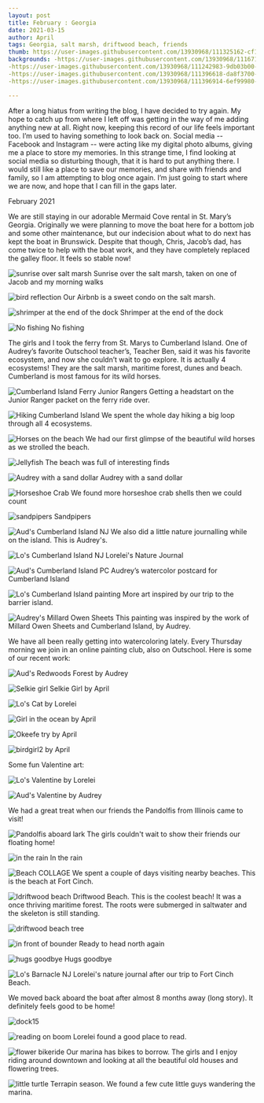 ```yaml
---
layout: post
title: February : Georgia
date: 2021-03-15
author: April
tags: Georgia, salt marsh, driftwood beach, friends 
thumb: https://user-images.githubusercontent.com/13930968/111325162-cf122080-8641-11eb-9ed2-7e394fe24bf1.jpg
backgrounds: -https://user-images.githubusercontent.com/13930968/111671349-3f11d980-87ef-11eb-9ff2-eec0cea1a300.jpg
-https://user-images.githubusercontent.com/13930968/111242983-9db03b00-85d6-11eb-8e98-0d731ea88b76.jpg
-https://user-images.githubusercontent.com/13930968/111396618-da8f3700-8695-11eb-9087-c038af10663e.jpg
-https://user-images.githubusercontent.com/13930968/111396914-6ef99980-8696-11eb-826e-2bc051478df7.jpg

---
```


After a long hiatus from writing the blog, I have decided to try again. My hope to catch up from where I left off was getting in the way of me adding anything new at all. Right now, keeping this record of our life feels important too. I’m used to having something to look back on. Social media -- Facebook and Instagram -- were acting like my digital photo albums, giving me a place to store my memories. In this strange time, I find looking at social media so disturbing though, that it is hard to put anything there. I would still like a place to save our memories, and share with friends and family, so I am attempting to blog once again. I’m just going to start where we are now, and hope that I can fill in the gaps later.

February 2021

We are still staying in our adorable Mermaid Cove rental in St. Mary’s Georgia. Originally we were planning to move the boat here for a bottom job and some other maintenance, but our indecision about what to do next has kept the boat in Brunswick. Despite that though, Chris, Jacob’s dad, has come twice to help with the boat work, and they have completely replaced the galley floor. It feels so stable now! 

![sunrise over salt marsh](https://user-images.githubusercontent.com/13930968/111670950-ca3e9f80-87ee-11eb-8b58-2fed5b351e5e.jpg)
Sunrise over the salt marsh, taken on one of Jacob and my morning walks

![bird reflection](https://user-images.githubusercontent.com/13930968/111671349-3f11d980-87ef-11eb-9ff2-eec0cea1a300.jpg)
Our Airbnb is a sweet condo on the salt marsh. 

![shrimper at the end of the dock](https://user-images.githubusercontent.com/13930968/111672341-41286800-87f0-11eb-80e2-cab59fe66b12.jpg)
Shrimper at the end of the dock

![No fishing](https://user-images.githubusercontent.com/13930968/111672490-64ebae00-87f0-11eb-9118-dec299020ebb.jpg)
No fishing


The girls and I took the ferry from St. Marys to Cumberland Island. One of Audrey’s favorite Outschool teacher’s, Teacher Ben, said it was his favorite ecosystem, and now she couldn’t wait to go explore. It is actually 4 ecosystems! They are the salt marsh, maritime forest, dunes and beach. Cumberland is most famous for its wild horses. 

![Cumberland Island Ferry Junior Rangers](https://user-images.githubusercontent.com/13930968/111242450-90df1780-85d5-11eb-9711-09bb8f06381a.jpg)
Getting a headstart on the Junior Ranger packet on the ferry ride over. 

![Hiking Cumberland Island](https://user-images.githubusercontent.com/13930968/111244358-1ca67300-85d9-11eb-9dc3-6bdf56332039.jpg)
We spent the whole day hiking a big loop through all 4 ecosystems.

![Horses on the beach](https://user-images.githubusercontent.com/13930968/111242983-9db03b00-85d6-11eb-8e98-0d731ea88b76.jpg)
We had our first glimpse of the beautiful wild horses as we strolled the beach. 

![Jellyfish](https://user-images.githubusercontent.com/13930968/111242968-9852f080-85d6-11eb-92cd-e9c389d61098.jpg)
The beach was full of interesting finds

![Audrey with a sand dollar](https://user-images.githubusercontent.com/13930968/111245300-cf2b0580-85da-11eb-8d7d-d627540af581.jpg)
Audrey with a sand dollar

![Horseshoe Crab](https://user-images.githubusercontent.com/13930968/111245311-d225f600-85da-11eb-9c84-bce5235c4e4c.jpg)
We found more horseshoe crab shells then we could count

![sandpipers](https://user-images.githubusercontent.com/13930968/111243003-a3a61c00-85d6-11eb-99c3-0805c8dcd533.jpg)
Sandpipers

![Aud's Cumberland Island NJ](https://user-images.githubusercontent.com/13930968/111323923-adfd0000-8640-11eb-8778-06ed21ffacb4.jpg)
We also did a little nature journalling while on the island. This is Audrey's. 

![Lo's Cumberland Island NJ](https://user-images.githubusercontent.com/13930968/111324804-7b9fd280-8641-11eb-8da9-450d531d156f.jpg)
Lorelei's Nature Journal

![Aud's Cumberland Island PC](https://user-images.githubusercontent.com/13930968/111323636-72facc80-8640-11eb-9bc5-42e9cf478af2.jpg)
Audrey’s watercolor postcard for Cumberland Island

![Lo's Cumberland Island painting](https://user-images.githubusercontent.com/13930968/111324897-92dec000-8641-11eb-9b84-fa58fce84ef5.jpg)
More art inspired by our trip to the barrier island. 

![Audrey's Millard Owen Sheets](https://user-images.githubusercontent.com/13930968/111323619-6e361880-8640-11eb-89ae-42cff0220155.jpg)
This painting was inspired by the work of Millard Owen Sheets and Cumberland Island, by Audrey. 

We have all been really getting into watercoloring lately. Every Thursday morning we join in an online painting club, also on Outschool. Here is some of our recent work:


![Aud's Redwoods](https://user-images.githubusercontent.com/13930968/111323539-5c547580-8640-11eb-864c-84f684c5db40.JPG)
Forest by Audrey

![Selkie girl](https://user-images.githubusercontent.com/13930968/111323560-60809300-8640-11eb-859f-881b9c05c24d.jpg)
Selkie Girl by April

![Lo's Cat](https://user-images.githubusercontent.com/13930968/111323852-9d4c8a00-8640-11eb-9dc9-71202aab2d99.jpg)
by Lorelei

![Girl in the ocean](https://user-images.githubusercontent.com/13930968/111323893-a76e8880-8640-11eb-9916-f542700ab338.jpg)
by April

![Okeefe try](https://user-images.githubusercontent.com/13930968/111395837-2c36c200-8694-11eb-897e-adf5bdce3385.jpg)
by April

![birdgirl2](https://user-images.githubusercontent.com/13930968/111395571-8daa6100-8693-11eb-8c26-05234e0ae37e.jpg)
by April

Some fun Valentine art:

![Lo's Valentine](https://user-images.githubusercontent.com/13930968/111323514-55c5fe00-8640-11eb-92e9-36b9d67440e5.jpg)
by Lorelei

![Aud's Valentine](https://user-images.githubusercontent.com/13930968/111325162-cf122080-8641-11eb-9ed2-7e394fe24bf1.jpg)
by Audrey

We had a great treat when our friends the Pandolfis from Illinois came to visit!

![Pandolfis aboard lark](https://user-images.githubusercontent.com/13930968/111396618-da8f3700-8695-11eb-9087-c038af10663e.jpg)
The girls couldn't wait to show their friends our floating home! 

![in the rain](https://user-images.githubusercontent.com/13930968/111396683-fc88b980-8695-11eb-88f9-5137a3d9b533.jpg)
In the rain

![Beach COLLAGE](https://user-images.githubusercontent.com/13930968/111396764-25a94a00-8696-11eb-8630-c14529380bdb.jpg)
We spent a couple of days visiting nearby beaches. This is the beach at Fort Cinch. 

![Idriftwood beach](https://user-images.githubusercontent.com/13930968/111396844-4ec9da80-8696-11eb-89e3-1fae214eb92e.jpg)
Driftwood Beach. This is the coolest beach! It was a once thriving maritime forest.  The roots were submerged in saltwater and the skeleton is still standing. 

![driftwood beach tree](https://user-images.githubusercontent.com/13930968/111396914-6ef99980-8696-11eb-826e-2bc051478df7.jpg)

![in front of bounder](https://user-images.githubusercontent.com/13930968/111397058-c26be780-8696-11eb-9964-f26e6dacf352.jpg)
Ready to head north again

![hugs goodbye](https://user-images.githubusercontent.com/13930968/111397171-0101a200-8697-11eb-99b5-db95fe4a0963.jpg)
Hugs goodbye

![Lo's Barnacle NJ](https://user-images.githubusercontent.com/13930968/111325334-f963de00-8641-11eb-9b32-a1f41422f197.jpg)
Lorelei's nature journal after our trip to Fort Cinch Beach. 

We moved back aboard the boat after almost 8 months away (long story). It definitely feels good to be home! 

![dock15](https://user-images.githubusercontent.com/13930968/111673421-58b42080-87f1-11eb-95c5-6e84cfbea4ca.jpg)

![reading on boom](https://user-images.githubusercontent.com/13930968/111673588-826d4780-87f1-11eb-94d1-9abd3d4678cd.jpg)
Lorelei found a good place to read. 

![flower bikeride](https://user-images.githubusercontent.com/13930968/111674767-beed7300-87f2-11eb-91ff-5db7d9751c02.jpg)
Our marina has bikes to borrow. The girls and I enjoy riding around downtown and looking at all the beautiful old houses and flowering trees. 

![little turtle](https://user-images.githubusercontent.com/13930968/111675100-23a8cd80-87f3-11eb-80b8-3601735b5ca3.jpg)
Terrapin season. We found a few cute little guys wandering the marina. 
